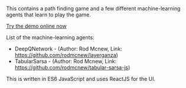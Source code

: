 This contains a path finding game and a few different machine-learning agents that learn to play the game.

[Try the demo online now](http://rodmcnew.github.io/reinforcement-learning-agent-tester-js/)

List of the machine-learning agents:
- DeepQNetwork - (Author: Rod Mcnew, Link: https://github.com/rodmcnew/layerganza)
- TabularSarsa - (Author: Rod Mcnew, Link: https://github.com/rodmcnew/tabular-sarsa-js)

This is written in ES6 JavaScript and uses ReactJS for the UI.
